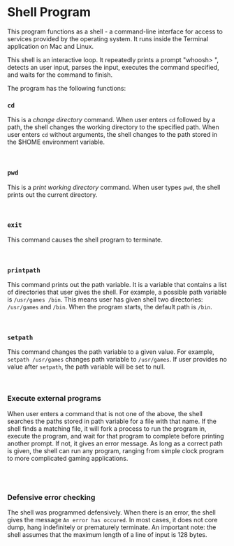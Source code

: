 # Shell Program

This program functions as a shell - a command-line interface for access to services provided by the operating system. It runs inside the Terminal application on Mac and Linux. 

This shell is an interactive loop. It repeatedly prints a prompt "whoosh> ", detects an user input, parses the input, executes the command specified, and waits for the command to finish. 

The program has the following functions:

### `cd`
This is a *change directory* command. When user enters `cd` followed by a path, the shell changes the working directory to the specified path. When user enters `cd` without arguments, the shell changes to the path stored in the $HOME environment variable.

<br>

### `pwd`
This is a *print working directory* command. When user types `pwd`, the shell prints out the current directory.

<br>

### `exit`
This command causes the shell program to terminate.

<br>

### `printpath`
This command prints out the path variable. It is a variable that contains a list of directories that user gives the shell. For example, a possible path variable is `/usr/games /bin`. This means user has given shell two directories: `/usr/games` and `/bin`. When the program starts, the default path is `/bin`.

<br>

### `setpath`
This command changes the path variable to a given value. For example, `setpath /usr/games` changes path variable to `/usr/games`. If user provides no value after `setpath`, the path variable will be set to null.

<br>

### Execute external programs
When user enters a command that is not one of the above, the shell searches the paths stored in path variable for a file with that name. If the shell finds a matching file, it will fork a process to run the program in, execute the program,
and wait for that program to complete before printing another prompt. If not, it gives an error message. As long as a correct path is given, the shell can run any program, ranging from simple clock program to more complicated gaming applications. 

<br> 
<br>

### Defensive error checking  
The shell was programmed defensively. When there is an error, the shell gives the message `An error has occured`. In most cases, it does not core dump, hang indefinitely or prematurely terminate. An important note: the shell assumes that the maximum length of a line of input is 128 bytes.
<br>
